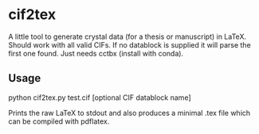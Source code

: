 # cif2tex

A little tool to generate crystal data (for a thesis or manuscript) in LaTeX. Should work with all valid CIFs. If no datablock is supplied it will parse the first one found. Just needs cctbx (install with conda).

## Usage
python cif2tex.py test.cif [optional CIF datablock name]

Prints the raw LaTeX to stdout and also produces a minimal .tex file which can be compiled with pdflatex. 
